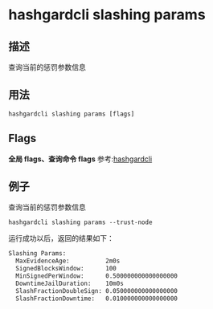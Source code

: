 # hashgardcli slashing params

## 描述

查询当前的惩罚参数信息

## 用法

```shell
hashgardcli slashing params [flags]
```

## Flags

**全局 flags、查询命令 flags** 参考:[hashgardcli](../README.md)

## 例子

查询当前的惩罚参数信息

```shell
hashgardcli slashing params --trust-node
```

运行成功以后，返回的结果如下：

```txt
Slashing Params:
  MaxEvidenceAge:          2m0s
  SignedBlocksWindow:      100
  MinSignedPerWindow:      0.500000000000000000
  DowntimeJailDuration:    10m0s
  SlashFractionDoubleSign: 0.050000000000000000
  SlashFractionDowntime:   0.010000000000000000
```
